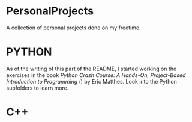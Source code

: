 # PersonalProjects
A collection of personal projects done on my freetime.

PYTHON
======

As of the writing of this part of the README, I started working on the exercises in the book _Python Crash Course: A Hands-On, Project-Based Introduction to Programming_ () by Eric Matthes. Look into the Python subfolders to learn more.

C++
===

